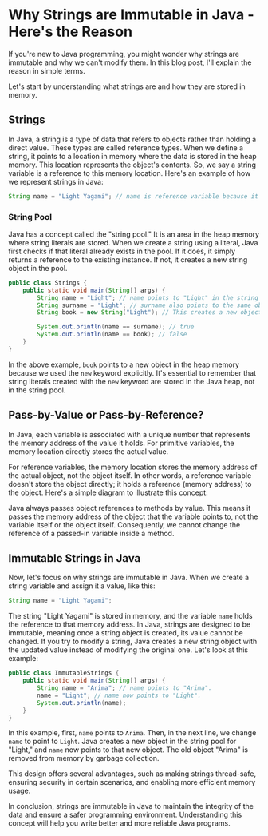 # Why Strings are Immutable in Java - Here's the Reason

If you're new to Java programming, you might wonder why strings are immutable and why we can't modify them. In this blog post, I'll explain the reason in simple terms.

Let's start by understanding what strings are and how they are stored in memory.

## Strings

In Java, a string is a type of data that refers to objects rather than holding a direct value. These types are called reference types. When we define a string, it points to a location in memory where the data is stored in the heap memory. This location represents the object's contents. So, we say a string variable is a reference to this memory location. Here's an example of how we represent strings in Java:

```java
String name = "Light Yagami"; // name is reference variable because it stores memory address of object.
```

### String Pool

Java has a concept called the "string pool." It is an area in the heap memory where string literals are stored. When we create a string using a literal, Java first checks if that literal already exists in the pool. If it does, it simply returns a reference to the existing instance. If not, it creates a new string object in the pool.

```java
public class Strings {
    public static void main(String[] args) {
        String name = "Light"; // name points to "Light" in the string pool
        String surname = "Light"; // surname also points to the same object in the string pool
        String book = new String("Light"); // This creates a new object in the heap memory.

        System.out.println(name == surname); // true
        System.out.println(name == book); // false
    }
}
```

In the above example, `book` points to a new object in the heap memory because we used the `new` keyword explicitly. It's essential to remember that string literals created with the `new` keyword are stored in the Java heap, not in the string pool.

## Pass-by-Value or Pass-by-Reference?

In Java, each variable is associated with a unique number that represents the memory address of the value it holds. For primitive variables, the memory location directly stores the actual value.

For reference variables, the memory location stores the memory address of the actual object, not the object itself. In other words, a reference variable doesn't store the object directly; it holds a reference (memory address) to the object. Here's a simple diagram to illustrate this concept:

Java always passes object references to methods by value. This means it passes the memory address of the object that the variable points to, not the variable itself or the object itself. Consequently, we cannot change the reference of a passed-in variable inside a method.

## Immutable Strings in Java

Now, let's focus on why strings are immutable in Java. When we create a string variable and assign it a value, like this:

```java
String name = "Light Yagami";
```

The string "Light Yagami" is stored in memory, and the variable `name` holds the reference to that memory address. In Java, strings are designed to be immutable, meaning once a string object is created, its value cannot be changed. If you try to modify a string, Java creates a new string object with the updated value instead of modifying the original one. Let's look at this example:

```java
public class ImmutableStrings {
    public static void main(String[] args) {
        String name = "Arima"; // name points to "Arima".
        name = "Light"; // name now points to "Light".
        System.out.println(name);
    }
}
```

In this example, first, `name` points to `Arima`. Then, in the next line, we change `name` to point to `Light`. Java creates a new object in the string pool for "Light," and `name` now points to that new object. The old object "Arima" is removed from memory by garbage collection.

This design offers several advantages, such as making strings thread-safe, ensuring security in certain scenarios, and enabling more efficient memory usage.

In conclusion, strings are immutable in Java to maintain the integrity of the data and ensure a safer programming environment. Understanding this concept will help you write better and more reliable Java programs.
